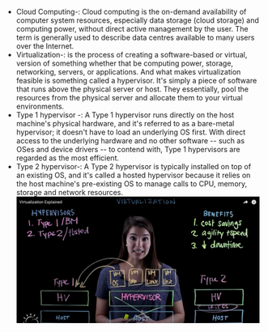 * Cloud Computing-: Cloud computing is the on-demand availability of computer system resources, especially data storage (cloud storage) and computing power, without direct active management by the user. The term is generally used to describe data centres available to many users over the Internet.
* Virtualization-: is the process of creating a software-based or virtual, version of something whether that be computing power, storage, networking, servers, or applications. And what makes virtualization feasible is something called a hypervisor. It's simply a piece of software that runs above the physical server or host. They essentially, pool the resources from the physical server and allocate them to your virtual environments.
* Type 1 hypervisor -: A Type 1 hypervisor runs directly on the host machine's physical hardware, and it's referred to as a bare-metal hypervisor; it doesn't have to load an underlying OS first. With direct access to the underlying hardware and no other software -- such as OSes and device drivers -- to contend with, Type 1 hypervisors are regarded as the most efficient. 
*  Type 2 hypervisor-: A Type 2 hypervisor is typically installed on top of an existing OS, and it's called a hosted hypervisor because it relies on the host machine's pre-existing OS to manage calls to CPU, memory, storage and network resources. 
![](images/virtualization.png)
